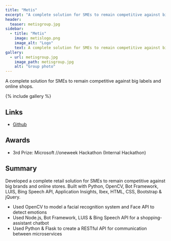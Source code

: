 ```yaml
---
title: "Metis"
excerpt: "A complete solution for SMEs to remain competitive against big labels and online shops."
header:
  teaser: metisgroup.jpg
sidebar:
  - title: "Metis"
    image: metislogo.png
    image_alt: "Logo"
    text: A complete solution for SMEs to remain competitive against big labels and online shops.
gallery:
  - url: metisgroup.jpg
    image_path: metisgroup.jpg
    alt: "Group photo"
---
```


A complete solution for SMEs to remain competitive against big labels and online shops.

{% include gallery %}

## Links

* [Github](https://github.com/chrisckwong821/Metis)

## Awards

* 3rd Prize: Microsoft //oneweek Hackathon (Internal Hackathon)

## Summary

Developed a complete retail solution for SMEs to remain competitive against big brands and online stores. Built with Python, OpenCV, Bot Framework, LUIS, Bing Speech API, Application Insights, Ibex, HTML, CSS, Bootstrap & jQuery.

* Used OpenCV to model a facial recognition system and Face API to detect emotions
* Used Node.js, Bot Framework, LUIS & Bing Speech API for a shopping-assistant chatbot
* Used Python & Flask to create a RESTful API for communication between microservices
